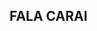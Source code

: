 ## FALA CARAI 

<!--
**felipevzx-17/felipevzx-17** is a ✨ _special_ ✨ repository because its `README.md` (this file) appears on your GitHub profile.

Here are some ideas to get you started:

 MEU NOME E FELIPE
 GOSTO DE JOGAR CALL OF DUTY WARZONE E GOSTO DE CAMINHAO
 ANTES EU FAZIA EDIT DE CAMINHAO NO TIK TOK, EU TENHO 1,7K DE SEGUIDOR, NOME DA MINHA CONTA E
 MEU SONHO E TER UM CAMINHAO PROPIO E DEICHAR ELE DO MEU JEITO, TAMBEM TER UMA FAMILHA BEM  


![image](https://github.com/user-attachments/assets/21be99b1-c3a5-41a4-9370-da6dbef568f9)

